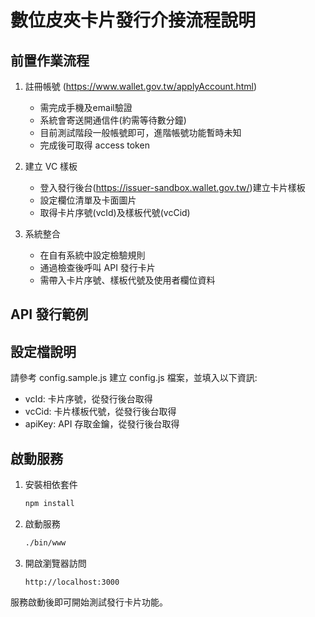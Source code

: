 # 數位皮夾卡片發行介接流程說明

## 前置作業流程

1. 註冊帳號 (https://www.wallet.gov.tw/applyAccount.html)
   - 需完成手機及email驗證
   - 系統會寄送開通信件(約需等待數分鐘)
   - 目前測試階段一般帳號即可，進階帳號功能暫時未知
   - 完成後可取得 access token

2. 建立 VC 樣板
   - 登入發行後台(https://issuer-sandbox.wallet.gov.tw/)建立卡片樣板
   - 設定欄位清單及卡面圖片
   - 取得卡片序號(vcId)及樣板代號(vcCid)

3. 系統整合
   - 在自有系統中設定檢驗規則
   - 通過檢查後呼叫 API 發行卡片
   - 需帶入卡片序號、樣板代號及使用者欄位資料

## API 發行範例

## 設定檔說明

請參考 config.sample.js 建立 config.js 檔案，並填入以下資訊:

- vcId: 卡片序號，從發行後台取得
- vcCid: 卡片樣板代號，從發行後台取得  
- apiKey: API 存取金鑰，從發行後台取得


## 啟動服務

1. 安裝相依套件
   ```bash
   npm install
   ```

2. 啟動服務
   ```bash
   ./bin/www
   ```

3. 開啟瀏覽器訪問
   ```
   http://localhost:3000
   ```

服務啟動後即可開始測試發行卡片功能。

